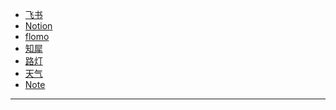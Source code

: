 - [飞书](https://e8aced0umw.feishu.cn/drive/me/)
- [Notion](https://www.notion.so/)
- [flomo](https://flomoapp.com/)
- [知犀](https://www.zhixi.com/)
- [路灯](https://dingerall.notion.site/b0fffb8078e44b4a9119d1b3bdfcb4b5)
- [天气](https://tianqi.qq.com/)
- [Note](https://note.ms/dingeral)
---

<!-- 

- [Quora](https://www.quora.com/)

- [Amazon](https://www.amazon.cn/)

- [Greasy Fork](https://greasyfork.org/zh-CN)

- [lesswrong](https://www.lesswrong.com/)

- [XKCD](https://xkcd.in/)：XKCD中文站，一个关于浪漫、隐喻、数字、以及语言的线上漫画。 -->